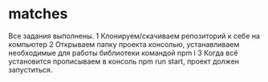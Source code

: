 # matches
Все задания выполнены.
1 Клонируем/скачиваем репозиторий к себе на компьютер
2 Открываем папку проекта консолью, устанавливаем необходимые для работы библиотеки командой npm i
3 Когда всё установится прописываем в консоль npm run start, проект должен запуститься.
